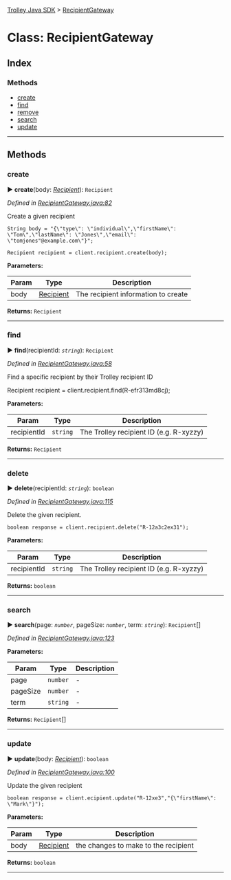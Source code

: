[Trolley Java SDK](../README.md) > [RecipientGateway](../classes/RecipientGateway.md)

# Class: RecipientGateway

## Index

### Methods

- [create](RecipientGateway.md#create)
- [find](RecipientGateway.md#find)
- [remove](RecipientGateway.md#remove)
- [search](RecipientGateway.md#search)
- [update](RecipientGateway.md#update)

---

## Methods

<a id="create"></a>

### create

► **create**(body: _[Recipient](../types/recipient.md)_): `Recipient`

_Defined in [RecipientGateway.java:82](https://github.com/PaymentRails/java-sdk/tree/master/src/main/java/com/trolley/trolley/RecipientGateway.java#L82)_

Create a given recipient

    String body = "{\"type\": \"individual\",\"firstName\": \"Tom\",\"lastName\": \"Jones\",\"email\": \"tomjones"@example.com\"}";

    Recipient recipient = client.recipient.create(body);

**Parameters:**

| Param | Type                               | Description                         |
| ----- | ---------------------------------- | ----------------------------------- |
| body  | [Recipient](../types/recipient.md) | The recipient information to create |

**Returns:** `Recipient`

---

<a id="find"></a>

### find

► **find**(recipientId: _`string`_): `Recipient`

_Defined in [RecipientGateway.java:58](https://github.com/PaymentRails/java-sdk/tree/master/src/main/java/com/trolley/trolley/RecipientGateway.java#L58)_

Find a specific recipient by their Trolley recipient ID

Recipient recipient = client.recipient.find(R-efr313md8cj);

**Parameters:**

| Param | Type | Description |
| ------ | ------ | ------ |
| recipientId | `string`   |  The Trolley recipient ID (e.g. R-xyzzy) |

**Returns:** `Recipient`

---

<a id="delete"></a>

### delete

► **delete**(recipientId: _`string`_): `boolean`

_Defined in [RecipientGateway.java:115](https://github.com/PaymentRails/java-sdk/tree/master/src/main/java/com/trolley/trolley/RecipientGateway.java#L115)_

Delete the given recipient.

    boolean response = client.recipient.delete("R-12a3c2ex31");

**Parameters:**

| Param | Type | Description |
| ------ | ------ | ------ |
| recipientId | `string`   |  The Trolley recipient ID (e.g. R-xyzzy) |

**Returns:** `boolean`

---

<a id="search"></a>

### search

► **search**(page: _`number`_, pageSize: _`number`_, term: _`string`_): `Recipient`[]

_Defined in [RecipientGateway.java:123](https://github.com/PaymentRails/java-sdk/tree/master/src/main/java/com/trolley/trolley/RecipientGateway.java#L123)_

**Parameters:**

| Param    | Type     | Description |
| -------- | -------- | ----------- |
| page     | `number` | -           |
| pageSize | `number` | -           |
| term     | `string` | -           |

**Returns:** `Recipient`[]

---

<a id="update"></a>

### update

► **update**(body: _[Recipient](../types/recipient.md)_): `boolean`

_Defined in [RecipientGateway.java:100](https://github.com/PaymentRails/java-sdk/tree/master/src/main/java/com/trolley/trolley/RecipientGateway.java#L100)_

Update the given recipient

    boolean response = client.ecipient.update("R-12xe3","{\"firstName\": \"Mark\"}");

**Parameters:**

| Param | Type                               | Description                          |
| ----- | ---------------------------------- | ------------------------------------ |
| body  | [Recipient](../types/recipient.md) | the changes to make to the recipient |

**Returns:** `boolean`

---
